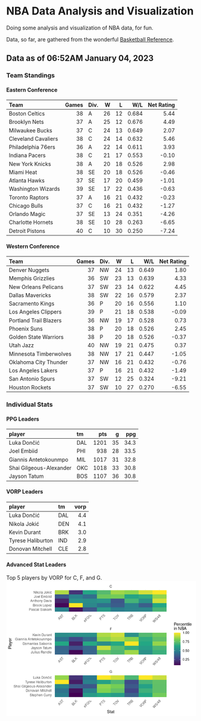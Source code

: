 # NBA Data Analysis and Visualization

Doing some analysis and visualization of NBA data, for fun.

Data, so far, are gathered from the wonderful [Basketball
Reference](https://www.basketball-reference.com/).

## Data as of 06:52AM January 04, 2023

### Team Standings

#### Eastern Conference

| Team                | Games | Div. |   W |   L |   W/L | Net Rating |
|:--------------------|------:|:-----|----:|----:|------:|-----------:|
| Boston Celtics      |    38 | A    |  26 |  12 | 0.684 |       5.44 |
| Brooklyn Nets       |    37 | A    |  25 |  12 | 0.676 |       4.49 |
| Milwaukee Bucks     |    37 | C    |  24 |  13 | 0.649 |       2.07 |
| Cleveland Cavaliers |    38 | C    |  24 |  14 | 0.632 |       5.46 |
| Philadelphia 76ers  |    36 | A    |  22 |  14 | 0.611 |       3.93 |
| Indiana Pacers      |    38 | C    |  21 |  17 | 0.553 |      -0.10 |
| New York Knicks     |    38 | A    |  20 |  18 | 0.526 |       2.98 |
| Miami Heat          |    38 | SE   |  20 |  18 | 0.526 |      -0.46 |
| Atlanta Hawks       |    37 | SE   |  17 |  20 | 0.459 |      -1.01 |
| Washington Wizards  |    39 | SE   |  17 |  22 | 0.436 |      -0.63 |
| Toronto Raptors     |    37 | A    |  16 |  21 | 0.432 |      -0.23 |
| Chicago Bulls       |    37 | C    |  16 |  21 | 0.432 |      -1.27 |
| Orlando Magic       |    37 | SE   |  13 |  24 | 0.351 |      -4.26 |
| Charlotte Hornets   |    38 | SE   |  10 |  28 | 0.263 |      -6.65 |
| Detroit Pistons     |    40 | C    |  10 |  30 | 0.250 |      -7.24 |

#### Western Conference

| Team                   | Games | Div. |   W |   L |   W/L | Net Rating |
|:-----------------------|------:|:-----|----:|----:|------:|-----------:|
| Denver Nuggets         |    37 | NW   |  24 |  13 | 0.649 |       1.80 |
| Memphis Grizzlies      |    36 | SW   |  23 |  13 | 0.639 |       4.33 |
| New Orleans Pelicans   |    37 | SW   |  23 |  14 | 0.622 |       4.45 |
| Dallas Mavericks       |    38 | SW   |  22 |  16 | 0.579 |       2.37 |
| Sacramento Kings       |    36 | P    |  20 |  16 | 0.556 |       1.10 |
| Los Angeles Clippers   |    39 | P    |  21 |  18 | 0.538 |      -0.09 |
| Portland Trail Blazers |    36 | NW   |  19 |  17 | 0.528 |       0.73 |
| Phoenix Suns           |    38 | P    |  20 |  18 | 0.526 |       2.45 |
| Golden State Warriors  |    38 | P    |  20 |  18 | 0.526 |      -0.37 |
| Utah Jazz              |    40 | NW   |  19 |  21 | 0.475 |       0.37 |
| Minnesota Timberwolves |    38 | NW   |  17 |  21 | 0.447 |      -1.05 |
| Oklahoma City Thunder  |    37 | NW   |  16 |  21 | 0.432 |      -0.76 |
| Los Angeles Lakers     |    37 | P    |  16 |  21 | 0.432 |      -1.49 |
| San Antonio Spurs      |    37 | SW   |  12 |  25 | 0.324 |      -9.21 |
| Houston Rockets        |    37 | SW   |  10 |  27 | 0.270 |      -6.55 |

### Individual Stats

#### PPG Leaders

| player                  | tm  |  pts |   g |  ppg |
|:------------------------|:----|-----:|----:|-----:|
| Luka Dončić             | DAL | 1201 |  35 | 34.3 |
| Joel Embiid             | PHI |  938 |  28 | 33.5 |
| Giannis Antetokounmpo   | MIL | 1017 |  31 | 32.8 |
| Shai Gilgeous-Alexander | OKC | 1018 |  33 | 30.8 |
| Jayson Tatum            | BOS | 1107 |  36 | 30.8 |

#### VORP Leaders

| player            | tm  | vorp |
|:------------------|:----|-----:|
| Luka Dončić       | DAL |  4.4 |
| Nikola Jokić      | DEN |  4.1 |
| Kevin Durant      | BRK |  3.0 |
| Tyrese Haliburton | IND |  2.9 |
| Donovan Mitchell  | CLE |  2.8 |

#### Advanced Stat Leaders

Top 5 players by VORP for C, F, and G.
![](README_files/figure-gfm/README-unnamed-chunk-7-1.png)<!-- -->
